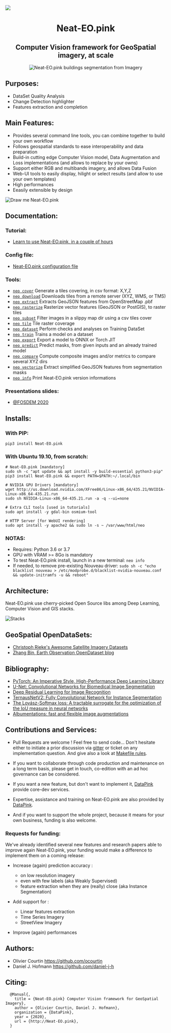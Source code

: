 <a href="https://twitter.com/neat_eo"><img src="https://img.shields.io/badge/Follow-neat_eo-ff69b4.svg" /></a>

<h1 align='center'>Neat-EO.pink</h1>
<h2 align='center'>Computer Vision framework for GeoSpatial imagery, at scale</h2>

<p align=center>
  <img src="https://pbs.twimg.com/media/DpjonykWwAANpPr.jpg" alt="Neat-EO.pink buildings segmentation from Imagery" />
</p>



Purposes:
---------
- DataSet Quality Analysis
- Change Detection highlighter
- Features extraction and completion


Main Features:
--------------
- Provides several command line tools, you can combine together to build your own workflow
- Follows geospatial standards to ease interoperability and data preparation 
- Build-in cutting edge Computer Vision model, Data Augmentation and Loss implementations (and allows to replace by your owns)
- Support either RGB and multibands imagery, and allows Data Fusion 
- Web-UI tools to easily display, hilight or select results (and allow to use your own templates)
- High performances
- Eeasily extensible by design




<img alt="Draw me Neat-EO.pink" src="https://raw.githubusercontent.com/datapink/neat-eo.pink/master/docs/img/readme/draw_me_neat_eo.png" />


 
Documentation:
--------------
### Tutorial:
- <a href="https://github.com/datapink/neat-eo.pink/blob/master/docs/101.md">Learn to use Neat-EO.pink, in a couple of hours</a>

### Config file:
- <a href="https://github.com/datapink/neat-eo.pink/blob/master/docs/config.md">Neat-EO.pink configuration file</a>

### Tools:

- <a href="https://github.com/datapink/neat-eo.pink/blob/master/docs/tools.md#neo-cover">`neo cover`</a> Generate a tiles covering, in csv format: X,Y,Z
- <a href="https://github.com/datapink/neat-eo.pink/blob/master/docs/tools.md#neo-download">`neo download`</a> Downloads tiles from a remote server (XYZ, WMS, or TMS)
- <a href="https://github.com/datapink/neat-eo.pink/blob/master/docs/tools.md#neo-extract">`neo extract`</a> Extracts GeoJSON features from OpenStreetMap .pbf
- <a href="https://github.com/datapink/neat-eo.pink/blob/master/docs/tools.md#neo-rasterize">`neo rasterize`</a> Rasterize vector features (GeoJSON or PostGIS), to raster tiles
- <a href="https://github.com/datapink/neat-eo.pink/blob/master/docs/tools.md#neo-subset">`neo subset`</a> Filter images in a slippy map dir using a csv tiles cover
- <a href="https://github.com/datapink/neat-eo.pink/blob/master/docs/tools.md#neo-tile">`neo tile`</a> Tile raster coverage
- <a href="https://github.com/datapink/neat-eo.pink/blob/master/docs/tools.md#neo-dataset">`neo dataset`</a> Perform checks and analyses on Training DataSet
- <a href="https://github.com/datapink/neat-eo.pink/blob/master/docs/tools.md#neo-train">`neo train`</a> Trains a model on a dataset
- <a href="https://github.com/datapink/neat-eo.pink/blob/master/docs/tools.md#neo-export">`neo export`</a> Export a model to ONNX or Torch JIT
- <a href="https://github.com/datapink/neat-eo.pink/blob/master/docs/tools.md#neo-predict">`neo predict`</a> Predict masks, from given inputs and an already trained model
- <a href="https://github.com/datapink/neat-eo.pink/blob/master/docs/tools.md#neo-compare">`neo compare`</a> Compute composite images and/or metrics to compare several XYZ dirs
- <a href="https://github.com/datapink/neat-eo.pink/blob/master/docs/tools.md#neo-vectorize">`neo vectorize`</a> Extract simplified GeoJSON features from segmentation masks
- <a href="https://github.com/datapink/neat-eo.pink/blob/master/docs/tools.md#neo-info">`neo info`</a> Print Neat-EO.pink version informations

### Presentations slides:
  - <a href="http://www.datapink.com/presentations/2020-fosdem.pdf">@FOSDEM 2020</a>





Installs:
--------

### With PIP:
```
pip3 install Neat-EO.pink
```

### With Ubuntu 19.10, from scratch:

```
# Neat-EO.pink [mandatory]
sudo sh -c "apt update && apt install -y build-essential python3-pip"
pip3 install Neat-EO.pink && export PATH=$PATH:~/.local/bin

# NVIDIA GPU Drivers [mandatory]
wget http://us.download.nvidia.com/XFree86/Linux-x86_64/435.21/NVIDIA-Linux-x86_64-435.21.run
sudo sh NVIDIA-Linux-x86_64-435.21.run -a -q --ui=none

# Extra CLI tools [used in tutorials]
sudo apt install -y gdal-bin osmium-tool

# HTTP Server [for WebUI rendering]
sudo apt install -y apache2 && sudo ln -s ~ /var/www/html/neo
```


### NOTAS: 
- Requires: Python 3.6 or 3.7
- GPU with VRAM >= 8Go is mandatory
- To test Neat-EO.pink install, launch in a new terminal: `neo info`
- If needed, to remove pre-existing Nouveau driver: ```sudo sh -c "echo blacklist nouveau > /etc/modprobe.d/blacklist-nvidia-nouveau.conf && update-initramfs -u && reboot"```




Architecture:
------------

Neat-EO.pink use cherry-picked Open Source libs among Deep Learning, Computer Vision and GIS stacks.

<img alt="Stacks" src="https://raw.githubusercontent.com/datapink/Neat-EO.pink/master/docs/img/readme/stacks.png" />



GeoSpatial OpenDataSets:
------------------------
- <a href="https://github.com/chrieke/awesome-satellite-imagery-datasets">Christoph Rieke's Awesome Satellite Imagery Datasets</a>
- <a href="https://zhangbin0917.github.io/2018/06/12/%E9%81%A5%E6%84%9F%E6%95%B0%E6%8D%AE%E9%9B%86/">Zhang Bin, Earth Observation OpenDataset blog</a> 

Bibliography:
-------------

- <a href="https://arxiv.org/abs/1912.01703">PyTorch: An Imperative Style, High-Performance Deep Learning Library</a>
- <a href="https://arxiv.org/abs/1505.04597">U-Net: Convolutional Networks for Biomedical Image Segmentation</a>
- <a href="https://arxiv.org/abs/1512.03385">Deep Residual Learning for Image Recognition</a>
- <a href="https://arxiv.org/abs/1806.00844">TernausNetV2: Fully Convolutional Network for Instance Segmentation</a>
- <a href="https://arxiv.org/abs/1705.08790">The Lovász-Softmax loss: A tractable surrogate for the optimization of the IoU measure in neural networks</a>
- <a href="https://arxiv.org/abs/1809.06839">Albumentations: fast and flexible image augmentations</a>










Contributions and Services:
---------------------------

- Pull Requests are welcome ! Feel free to send code...
  Don't hesitate either to initiate a prior discussion via <a href="https://gitter.im/DataPink/Neat-EO">gitter</a> or ticket on any implementation question.
  And give also a look at <a href="https://github.com/datapink/robosat.pink/blob/master/docs/makefile.md">Makefile rules</a>.

- If you want to collaborate through code production and maintenance on a long term basis, please get in touch, co-edition with an ad hoc governance can be considered.

- If you want a new feature, but don't want to implement it, <a href="http://datapink.com">DataPink</a> provide core-dev services.

- Expertise, assistance and training on Neat-EO.pink are also provided by <a href="http://datapink.com">DataPink</a>.

- And if you want to support the whole project, because it means for your own business, funding is also welcome.


### Requests for funding:

We've already identified several new features and research papers able to improve again Neat-EO.pink,
your funding would make a difference to implement them on a coming release:

- Increase (again) prediction accuracy :
  - on low resolution imagery
  - even with few labels (aka Weakly Supervised)
  - feature extraction when they are (really) close (aka Instance Segmentation)

- Add support for :
  - Linear features extraction
  - Time Series Imagery
  - StreetView Imagery
  
- Improve (again) performances




Authors:
--------
- Olivier Courtin <https://github.com/ocourtin>
- Daniel J. Hofmann <https://github.com/daniel-j-h>



Citing:
-------
```
  @Manual{,
    title = {Neat-EO.pink} Computer Vision framework for GeoSpatial Imagery},
    author = {Olivier Courtin, Daniel J. Hofmann},
    organization = {DataPink},
    year = {2020},
    url = {http://Neat-EO.pink},
  }
```
